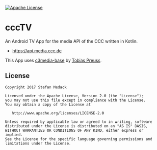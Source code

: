 [![Apache License](http://img.shields.io/badge/license-Apache%20License%202.0-blue.svg)](http://choosealicense.com/licenses/apache-2.0/)

# cccTV

An Android TV App for the media API of the CCC written in Kotlin.

* https://api.media.ccc.de

This App uses [c3media-base][c3media-base-orig] by [Tobias Preuss][tobias-preuss].

## License

    Copyright 2017 Stefan Medack

    Licensed under the Apache License, Version 2.0 (the "License");
    you may not use this file except in compliance with the License.
    You may obtain a copy of the License at

       http://www.apache.org/licenses/LICENSE-2.0

    Unless required by applicable law or agreed to in writing, software
    distributed under the License is distributed on an "AS IS" BASIS,
    WITHOUT WARRANTIES OR CONDITIONS OF ANY KIND, either express or implied.
    See the License for the specific language governing permissions and
    limitations under the License.

[c3media-base-orig]: https://github.com/johnjohndoe/c3media-base
[c3media-base-fork]: https://github.com/stefanmedack/c3media-base
[tobias-preuss]: https://github.com/johnjohndoe
[chaos-logo]: https://icons8.com/icon/38620/chaos-computer-club
